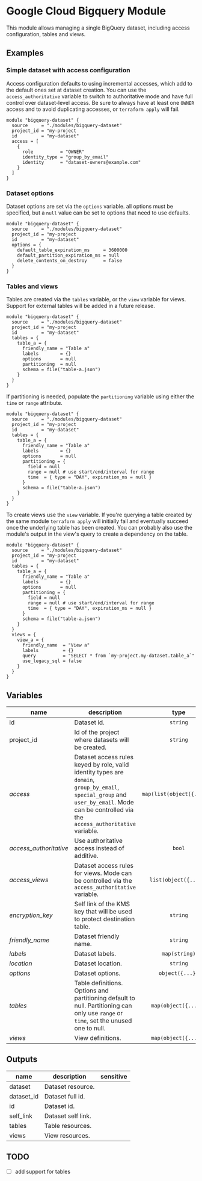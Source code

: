 # Google Cloud Bigquery Module

This module allows managing a single BigQuery dataset, including access configuration, tables and views.

## Examples

### Simple dataset with access configuration

Access configuration defaults to using incremental accesses, which add to the default ones set at dataset creation. You can use the `access_authoritative` variable to switch to authoritative mode and have full control over dataset-level access. Be sure to always have at least one `OWNER` access and to avoid duplicating accesses, or `terraform apply` will fail.

```hcl
module "bigquery-dataset" {
  source     = "./modules/bigquery-dataset"
  project_id = "my-project
  id         = "my-dataset"
  access = [
    {
      role          = "OWNER"
      identity_type = "group_by_email"
      identity      = "dataset-owners@example.com"
    }
  ]
}
```

### Dataset options

Dataset options are set via the `options` variable. all options must be specified, but a `null` value can be set to options that need to use defaults.

```hcl
module "bigquery-dataset" {
  source     = "./modules/bigquery-dataset"
  project_id = "my-project
  id         = "my-dataset"
  options = {
    default_table_expiration_ms     = 3600000
    default_partition_expiration_ms = null
    delete_contents_on_destroy      = false
  }
}
```

### Tables and views

Tables are created via the `tables` variable, or the `view` variable for views. Support for external tables will be added in a future release.

```hcl
module "bigquery-dataset" {
  source     = "./modules/bigquery-dataset"
  project_id = "my-project
  id         = "my-dataset"
  tables = {
    table_a = {
      friendly_name = "Table a"
      labels        = {}
      options       = null
      partitioning  = null
      schema = file("table-a.json")
    }
  }
}
```

If partitioning is needed, populate the `partitioning` variable using either the `time` or `range` attribute.

```hcl
module "bigquery-dataset" {
  source     = "./modules/bigquery-dataset"
  project_id = "my-project
  id         = "my-dataset"
  tables = {
    table_a = {
      friendly_name = "Table a"
      labels        = {}
      options       = null
      partitioning = {
        field = null
        range = null # use start/end/interval for range
        time  = { type = "DAY", expiration_ms = null }
      }
      schema = file("table-a.json")
    }
  }
}
```

To create views use the `view` variable. If you're querying a table created by the same module `terraform apply` will initially fail and eventually succeed once the underlying table has been created. You can probably also use the module's output in the view's query to create a dependency on the table.

```hcl
module "bigquery-dataset" {
  source     = "./modules/bigquery-dataset"
  project_id = "my-project
  id         = "my-dataset"
  tables = {
    table_a = {
      friendly_name = "Table a"
      labels        = {}
      options       = null
      partitioning = {
        field = null
        range = null # use start/end/interval for range
        time  = { type = "DAY", expiration_ms = null }
      }
      schema = file("table-a.json")
    }
  }
  views = {
    view_a = {
      friendly_name  = "View a"
      labels         = {}
      query          = "SELECT * from `my-project.my-dataset.table_a`"
      use_legacy_sql = false
    }
  }
}
```

<!-- BEGIN TFDOC -->
## Variables

| name | description | type | required | default |
|---|---|:---: |:---:|:---:|
| id | Dataset id. | <code title="">string</code> | ✓ |  |
| project_id | Id of the project where datasets will be created. | <code title="">string</code> | ✓ |  |
| *access* | Dataset access rules keyed by role, valid identity types are `domain`, `group_by_email`, `special_group` and `user_by_email`. Mode can be controlled via the `access_authoritative` variable. | <code title="map&#40;list&#40;object&#40;&#123;&#10;identity_type &#61; string&#10;identity      &#61; string&#10;&#125;&#41;&#41;&#41;">map(list(object({...})))</code> |  | <code title="">{}</code> |
| *access_authoritative* | Use authoritative access instead of additive. | <code title="">bool</code> |  | <code title="">false</code> |
| *access_views* | Dataset access rules for views. Mode can be controlled via the `access_authoritative` variable. | <code title="list&#40;object&#40;&#123;&#10;project_id &#61; string&#10;dataset_id &#61; string&#10;table_id   &#61; string&#10;&#125;&#41;&#41;">list(object({...}))</code> |  | <code title="">[]</code> |
| *encryption_key* | Self link of the KMS key that will be used to protect destination table. | <code title="">string</code> |  | <code title="">null</code> |
| *friendly_name* | Dataset friendly name. | <code title="">string</code> |  | <code title="">null</code> |
| *labels* | Dataset labels. | <code title="map&#40;string&#41;">map(string)</code> |  | <code title="">{}</code> |
| *location* | Dataset location. | <code title="">string</code> |  | <code title="">EU</code> |
| *options* | Dataset options. | <code title="object&#40;&#123;&#10;default_table_expiration_ms     &#61; number&#10;default_partition_expiration_ms &#61; number&#10;delete_contents_on_destroy      &#61; bool&#10;&#125;&#41;">object({...})</code> |  | <code title="&#123;&#10;default_table_expiration_ms     &#61; null&#10;default_partition_expiration_ms &#61; null&#10;delete_contents_on_destroy      &#61; false&#10;&#125;">...</code> |
| *tables* | Table definitions. Options and partitioning default to null. Partitioning can only use `range` or `time`, set the unused one to null. | <code title="map&#40;object&#40;&#123;&#10;friendly_name &#61; string&#10;labels        &#61; map&#40;string&#41;&#10;options &#61; object&#40;&#123;&#10;clustering      &#61; list&#40;string&#41;&#10;encryption_key  &#61; string&#10;expiration_time &#61; number&#10;&#125;&#41;&#10;partitioning &#61; object&#40;&#123;&#10;field &#61; string&#10;range &#61; object&#40;&#123;&#10;end      &#61; number&#10;interval &#61; number&#10;start    &#61; number&#10;&#125;&#41;&#10;time &#61; object&#40;&#123;&#10;expiration_ms &#61; number&#10;type &#61; string&#10;&#125;&#41;&#10;&#125;&#41;&#10;schema &#61; string&#10;&#125;&#41;&#41;">map(object({...}))</code> |  | <code title="">{}</code> |
| *views* | View definitions. | <code title="map&#40;object&#40;&#123;&#10;friendly_name  &#61; string&#10;labels         &#61; map&#40;string&#41;&#10;query          &#61; string&#10;use_legacy_sql &#61; bool&#10;&#125;&#41;&#41;">map(object({...}))</code> |  | <code title="">{}</code> |

## Outputs

| name | description | sensitive |
|---|---|:---:|
| dataset | Dataset resource. |  |
| dataset_id | Dataset full id. |  |
| id | Dataset id. |  |
| self_link | Dataset self link. |  |
| tables | Table resources. |  |
| views | View resources. |  |
<!-- END TFDOC -->

## TODO

- [ ] add support for tables
